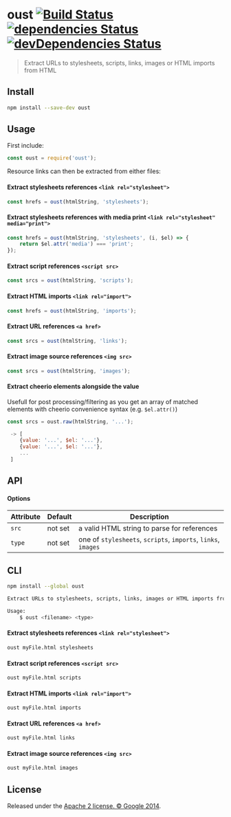 # oust [![Build Status](https://github.com/addyosmani/oust/workflows/Tests/badge.svg)](https://github.com/addyosmani/oust/actions?workflow=Tests) [![dependencies Status](https://img.shields.io/david/addyosmani/oust.svg)](https://david-dm.org/addyosmani/oust) [![devDependencies Status](https://img.shields.io/david/dev/addyosmani/oust.svg)](https://david-dm.org/addyosmani/oust?type=dev)

> Extract URLs to stylesheets, scripts, links, images or HTML imports from HTML


## Install

```sh
npm install --save-dev oust
```


## Usage

First include:

```js
const oust = require('oust');
```

Resource links can then be extracted from either files:

#### Extract stylesheets references `<link rel="stylesheet">`

```js
const hrefs = oust(htmlString, 'stylesheets');
```

#### Extract stylesheets references with media print `<link rel="stylesheet" media="print">`

```js
const hrefs = oust(htmlString, 'stylesheets', (i, $el) => {
    return $el.attr('media') === 'print';
});
```

#### Extract script references `<script src>`

```js
const srcs = oust(htmlString, 'scripts');
```

#### Extract HTML imports `<link rel="import">`

```js
const hrefs = oust(htmlString, 'imports');
```

#### Extract URL references `<a href>`

```js
const srcs = oust(htmlString, 'links');
```

#### Extract image source references `<img src>`

```js
const srcs = oust(htmlString, 'images');
```

#### Extract cheerio elements alongside the value

Usefull for post processing/filtering as you get an array of matched elements
with cheerio convenience syntax (e.g. `$el.attr()`)

```js
const srcs = oust.raw(htmlString, '...');

 -> [
    {value: '...', $el: '...'},
    {value: '...', $el: '...'},
    ...
 ]
```


## API

#### Options

Attribute       | Default   | Description
---             | ---       | ---
`src`           | not set   | a valid HTML string to parse for references
`type`          | not set   | one of `stylesheets`, `scripts`, `imports`, `links`, `images`

## CLI

```sh
npm install --global oust
```

```sh
Extract URLs to stylesheets, scripts, links, images or HTML imports from HTML

Usage:
    $ oust <filename> <type>
```

#### Extract stylesheets references `<link rel="stylesheet">`

```sh
oust myFile.html stylesheets
```

#### Extract script references `<script src>`

```sh
oust myFile.html scripts
```

#### Extract HTML imports `<link rel="import">`

```sh
oust myFile.html imports
```

#### Extract URL references `<a href>`

```sh
oust myFile.html links
```

#### Extract image source references `<img src>`

```sh
oust myFile.html images
```


## License

Released under the [Apache 2 license. © Google 2014](LICENSE).
